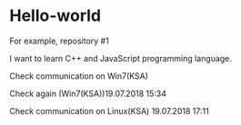 # Hello-world
For example, repository #1

I want to learn C++ and JavaScript programming language.

Check communication on Win7(KSA)

Check again (Win7(KSA))19.07.2018 15:34

Check communication on Linux(KSA) 19.07.2018 17:11